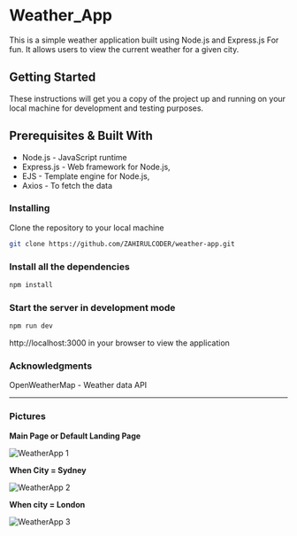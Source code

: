 # Weather_App
This is a simple weather application built using Node.js and Express.js For fun. It allows users to view the current weather for a given city.

## Getting Started
These instructions will get you a copy of the project up and running on your local machine for development and testing purposes.

## Prerequisites & Built With
- Node.js - JavaScript runtime
- Express.js - Web framework for Node.js,
- EJS - Template engine for Node.js,
- Axios - To fetch the data

### Installing 
Clone the repository to your local machine
```bash
git clone https://github.com/ZAHIRULCODER/weather-app.git

```

### Install all the dependencies
```bash
npm install
```

### Start the server in development mode
```bash
npm run dev
```
http://localhost:3000 in your browser to view the application


### Acknowledgments
OpenWeatherMap - Weather data API

_______________________________________________________________________________________________________________________________________________________________________

### Pictures

**Main Page or Default Landing Page**

![WeatherApp 1](https://user-images.githubusercontent.com/123813038/215282259-669c15a1-3a71-46f3-be58-c0aa0b810781.JPG)

**When City = Sydney**

![WeatherApp 2](https://user-images.githubusercontent.com/123813038/215282458-65b87e91-8f54-43ef-80d7-a93c5225479b.JPG)


**When city = London**

![WeatherApp 3](https://user-images.githubusercontent.com/123813038/215282525-62804069-826b-41d6-8095-0172e2344f5b.JPG)





